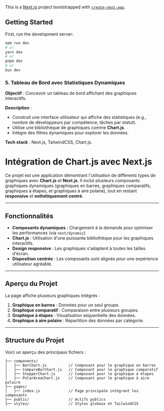 This is a [Next.js](https://nextjs.org) project bootstrapped with [`create-next-app`](https://nextjs.org/docs/app/api-reference/cli/create-next-app).

## Getting Started

First, run the development server:

```bash
npm run dev
# or
yarn dev
# or
pnpm dev
# or
bun dev
```

### 5. **Tableau de Bord avec Statistiques Dynamiques**
**Objectif** : Concevoir un tableau de bord affichant des graphiques interactifs.  

**Description** :  
- Construit une interface utilisateur qui affiche des statistiques (e.g., nombre de développeurs par compétence, tâches par statut).
- Utilise une bibliothèque de graphiques comme **Chart.js**.
- Intègre des filtres dynamiques pour explorer les données.

**Tech stack** : Next.js, TailwindCSS, Chart.js.

# Intégration de Chart.js avec Next.js

Ce projet est une application démontrant l'utilisation de différents types de graphiques avec **Chart.js** et **Next.js**. Il inclut plusieurs composants graphiques dynamiques (graphiques en barres, graphiques comparatifs, graphiques à étapes, et graphiques à aire polaire), tout en restant **responsive** et **esthétiquement centré**.

---

## Fonctionnalités

- **Composants dynamiques** : Chargement à la demande pour optimiser les performances (via `next/dynamic`).
- **Chart.js** : Utilisation d'une puissante bibliothèque pour les graphiques interactifs.
- **Design responsive** : Les graphiques s'adaptent à toutes les tailles d'écran.
- **Disposition centrée** : Les composants sont alignés pour une expérience utilisateur agréable.

---

## Aperçu du Projet

La page affiche plusieurs graphiques intégrés :

1. **Graphique en barres** : Données pour un seul groupe.
2. **Graphique comparatif** : Comparaison entre plusieurs groupes.
3. **Graphique à étapes** : Visualisation séquentielle des données.
4. **Graphique à aire polaire** : Répartition des données par catégorie.

---

## Structure du Projet

Voici un aperçu des principaux fichiers :

```plaintext
├── components/
│   ├── BarChart.js          // Composant pour le graphique en barres
│   ├── CompareBarChart.js   // Composant pour le graphique comparatif
│   ├── StepperChart.js      // Composant pour le graphique à étapes
│   ├── PolarAreaChart.js    // Composant pour le graphique à aire polaire
├── pages/
│   ├── index.js             // Page principale intégrant les composants
├── public/                  // Actifs publics
├── styles/                  // Styles globaux et TailwindCSS

